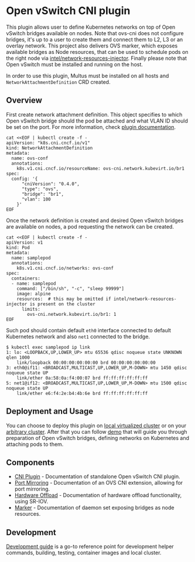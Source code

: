 # Open vSwitch CNI plugin

This plugin allows user to define Kubernetes networks on top of Open vSwitch bridges available on nodes. Note that ovs-cni does not configure bridges, it's up to a user to create them and connect them to L2, L3 or an overlay network. This project also delivers OVS marker, which exposes available bridges as Node resources, that can be used to schedule pods on the right node via [intel/network-resources-injector](https://github.com/intel/network-resources-injector/). Finally please note that Open vSwitch must be installed and running on the host.

In order to use this plugin, Multus must be installed on all hosts and `NetworkAttachmentDefinition` CRD created.

## Overview

First create network attachment definition. This object specifies to which Open vSwitch bridge should the pod be attached and what VLAN ID should be set on the port. For more information, check [plugin documentation](docs/cni-plugin.md).

```shell
cat <<EOF | kubectl create -f -
apiVersion: "k8s.cni.cncf.io/v1"
kind: NetworkAttachmentDefinition
metadata:
  name: ovs-conf
  annotations:
    k8s.v1.cni.cncf.io/resourceName: ovs-cni.network.kubevirt.io/br1
spec:
  config: '{
      "cniVersion": "0.4.0",
      "type": "ovs",
      "bridge": "br1",
      "vlan": 100
    }'
EOF
```

Once the network definition is created and desired Open vSwitch bridges are available on nodes, a pod requesting the network can be created.

```shell
cat <<EOF | kubectl create -f -
apiVersion: v1
kind: Pod
metadata:
  name: samplepod
  annotations:
    k8s.v1.cni.cncf.io/networks: ovs-conf
spec:
  containers:
  - name: samplepod
    command: ["/bin/sh", "-c", "sleep 99999"]
    image: alpine
    resources:  # this may be omitted if intel/network-resources-injector is present on the cluster
      limits:
        ovs-cni.network.kubevirt.io/br1: 1
EOF
```

Such pod should contain default `eth0` interface connected to default Kubernetes network and also `net1` connected to the bridge.

```shell
$ kubectl exec samplepod ip link
1: lo: <LOOPBACK,UP,LOWER_UP> mtu 65536 qdisc noqueue state UNKNOWN qlen 1000
    link/loopback 00:00:00:00:00:00 brd 00:00:00:00:00:00
3: eth0@if11: <BROADCAST,MULTICAST,UP,LOWER_UP,M-DOWN> mtu 1450 qdisc noqueue state UP
    link/ether 0a:58:0a:f4:00:07 brd ff:ff:ff:ff:ff:ff
5: net1@if12: <BROADCAST,MULTICAST,UP,LOWER_UP,M-DOWN> mtu 1500 qdisc noqueue state UP
    link/ether e6:f4:2e:b4:4b:6e brd ff:ff:ff:ff:ff:ff
```

## Deployment and Usage

You can choose to deploy this plugin on [local virtualized cluster](docs/deployment-on-local-cluster.md) or on your [arbitrary cluster](docs/deployment-on-arbitrary-cluster.md). After that you can follow [demo](docs/demo.md) that will guide you through preparation of Open vSwitch bridges, defining networks on Kubernetes and attaching pods to them.

## Components

 * [CNI Plugin](docs/cni-plugin.md) - Documentation of standalone Open vSwitch CNI plugin.
 * [Port Mirroring](docs/traffic-mirroring.md) - Documentation of an OVS CNI extension, allowing for port mirroring.
 * [Hardware Offload](docs/ovs-offload.md) - Documentation of hardware offload functionality, using SR-IOV.
 * [Marker](docs/marker.md) - Documentation of daemon set exposing bridges as node resources.

## Development

[Development guide](docs/devel-guide.md) is a go-to reference point for development helper commands, building, testing, container images and local cluster.
